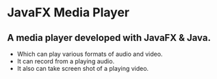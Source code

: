 # JavaFX Media Player

## A media player developed with JavaFX & Java.
* Which can play various formats of audio and video. 
* It can record from a playing audio. 
* It also can take screen shot of a playing video.
